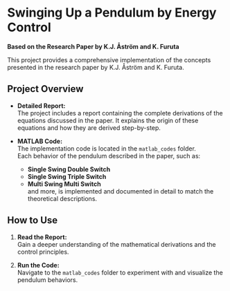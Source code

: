 # Swinging Up a Pendulum by Energy Control  
**Based on the Research Paper by K.J. Åström and K. Furuta**  

This project provides a comprehensive implementation of the concepts presented in the research paper by K.J. Åström and K. Furuta.  

## Project Overview  
- **Detailed Report:**  
  The project includes a report containing the complete derivations of the equations discussed in the paper. It explains the origin of these equations and how they are derived step-by-step.  

- **MATLAB Code:**  
  The implementation code is located in the `matlab_codes` folder.  
  Each behavior of the pendulum described in the paper, such as:  
  - **Single Swing Double Switch**  
  - **Single Swing Triple Switch**
  - **Multi Swing Multi Switch**  
  and more, is implemented and documented in detail to match the theoretical descriptions.  

## How to Use  
1. **Read the Report:**  
   Gain a deeper understanding of the mathematical derivations and the control principles.  

2. **Run the Code:**  
   Navigate to the `matlab_codes` folder to experiment with and visualize the pendulum behaviors.  
